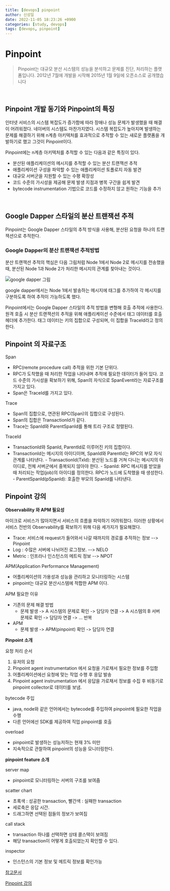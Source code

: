 ```yaml
---
title: [devops] pinpoint
author: 신성일
date: 2022-11-05 18:23:26 +0900
categories: [study, devops]
tags: [devops, pinpoint]
---
```


# Pinpoint

> Pinpoint는 대규모 분산 시스템의 성능을 분석하고 문제를 진단, 처리하는 플랫폼입니다. 2012년 7월에 개발을 시작해 2015년 1월 9일에 오픈소스로 공개했습니다

<br/>

## Pinpoint 개발 동기와 Pinpoint의 특징

인터넷 서비스의 시스템 복잡도가 증가함에 따라 장애나 성능 문제가 발생했을 때 해결이 어려워졌다. 네이버의 시스템도 마찬가지였다. 시스템 복잡도가 높아지며 발생하는 문제를 해결하기 위해 n계층 아키텍처를 효과적으로 추적할 수 있는 새로운 플랫폼을 개발하기로 했고 그것이 Pinpoint이다.

Pinpoint에는 n계층 아키텍처를 추적할 수 있는 다음과 같은 특징이 있다.

-  분산된 애플리케이션의 메시지를 추적할 수 있는 분산 트랜잭션 추적
-  애플리케이션 구성을 파악할 수 있는 애플리케이션 토폴로지 자동 발견
-  대규모 서버군을 지원할 수 있는 수평 확장성
-  코드 수준의 가시성을 제공해 문제 발생 지점과 병목 구간을 쉽게 발견
-  bytecode instrumentation 기법으로 코드를 수정하지 않고 원하는 기능을 추가

<br/>

## Google Dapper 스타일의 분산 트랜잭션 추적

Pinpoint는 Google Dapper 스타일의 추적 방식을 사용해, 분산된 요청을 하나의 트랜잭션으로 추적한다.

### Google Dapper의 분산 트랜잭션 추적방법

분산 트랜잭션 추적의 핵심은 다음 그림처럼 Node 1에서 Node 2로 메시지를 전송했을 때, 분산된 Node 1과 Node 2가 처리한 메시지의 관계를 찾아내는 것이다.

![google dapper 그림](https://d2.naver.com/content/images/2015/06/helloworld-1194202-1.png)

google dapper에서는 Node 1에서 발송하는 메시지에 태그를 추가하여 각 메시지를 구분하도록 하여 추적이 가능하도록 했다.

Pinpoint에서는 Google Dapper 스타일의 추적 방법을 변형해 호출 추적에 사용한다. 원격 호출 시 분산 트랜잭션의 추적을 위해 애플리케이션 수준에서 태그 데이터를 호출 헤더에 추가한다. 태그 데이터는 키의 집합으로 구성되며, 이 집합을 TraceId라고 정의한다.

## Pinpoint 의 자료구조

Span

-  RPC(remote procedure call) 추적을 위한 기본 단위다.
-  RPC가 도착했을 때 처리한 작업을 나타내며 추적에 필요한 데이터가 들어 있다. 코드 수준의 가시성을 확보하기 위해, Span의 자식으로 SpanEvent라는 자료구조를 가지고 있다.
-  Span은 TraceId를 가지고 있다.

Trace

-  Span의 집합으로, 연관된 RPC(Span)의 집합으로 구성된다.
-  Span의 집합은 TransactionId가 같다.
-  Trace는 SpanId와 ParentSpanId를 통해 트리 구조로 정렬된다.

TraceId

-  TransactionId와 SpanId, ParentId로 이루어진 키의 집합이다.
-  TransactionId는 메시지의 아이디이며, SpanId와 ParentId는 RPC의 부모 자식 관계를 나타낸다.
   \- TransactionId(TxId): 분산된 노드를 거쳐 다니는 메시지의 아이디로, 전체 서버군에서 중복되지 않아야 한다.
   \- SpanId: RPC 메시지를 받았을 때 처리되는 작업(job)의 아이디를 정의한다. RPC가 노드에 도착했을 때 생성한다.
   \- ParentSpanId(pSpanId): 호출한 부모의 SpanId를 나타낸다.

## Pinpoint 강의

**Observability 와 APM 필요성**

마이크로 서비스가 많아지면서 서비스의 흐름을 파악하기 어려워졌다. 이러한 상황에서 서비스 전반의 Observability를 확보하기 위해 다음 세가지가 필요해졌다.

-  Trace: 서비스에 request가 들어와서 나갈 때까지의 경로를 추적하는 정보 --> Pinpoint
-  Log : 수많은 서버에 나뉘어진 로그정보. --> NELO
-  Metric : 인프라나 인스턴스의 메트릭 정보 --> NPOT

APM(Application Performance Management)

-  어플리케이션의 가용성과 성능을 관리하고 모니터링하는 시스템
-  pinpoint는 대규모 분산시스템에 적합한 APM 이다.

APM 필요한 이유

-  기존의 문제 해결 방법
   -  문제 발생 -> A 시스템의 문제로 확인 -> 담당자 연결 -> A 시스템의 B 서버 문제로 확인 -> 담당자 연결 -> ... 반복
-  APM
   -  문제 발생 -> APM(pinpoint) 확인 -> 담당자 연결

**Pinpoint 소개**

요청 처리 순서

1. 유저의 요청
2. Pinpoint agent instrumentation 에서 요청을 가로채서 필요한 정보를 주입함
3. 어플리케이션에선 요청에 맞는 작업 수행 후 응답 발송
4. Pinpoint agent instrumentation 에서 응답을 가로채서 정보를 수집 후 비동기로 pinpoint collector로 데이터를 보냄.

bytecode 주입

-  java, node와 같은 언어에서는 bytecode를 주입하여 pinpoint에 필요한 작업을 수행
-  다른 언어에선 SDK를 제공하여 직업 pinpoint를 호출

overload

-  pinpoint로 발생하는 성능저하는 현재 3% 미만
-  지속적으로 관찰하여 pinpoint의 성능을 모니터링한다.

**pinpoint feature 소개**

server map

-  pinpoint로 모니터링하는 서버의 구조를 보여줌

scatter chart

-  초록색 : 성공한 transaction, 빨간색 : 실패한 transaction
-  세로축은 응답 시간.
-  드래그하면 선택된 점들의 정보가 보여짐

call stack

-  transaction 하나를 선택하면 상태 콜스택이 보여짐
-  해당 transaction이 어떻게 호출되었는지 확인할 수 있다.

inspector

-  인스턴스의 기본 정보 및 메트릭 정보를 확인가능

[참고문서](https://d2.naver.com/helloworld/1194202)

[Pinpoint 강의](https://share.navercorp.com/cm-4/lecture/327277?isDesc=false)

